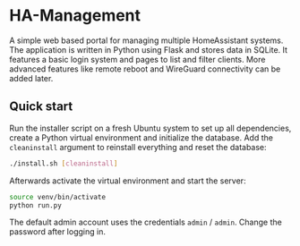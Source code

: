 # HA-Management

A simple web based portal for managing multiple HomeAssistant systems. The
application is written in Python using Flask and stores data in SQLite. It
features a basic login system and pages to list and filter clients. More
advanced features like remote reboot and WireGuard connectivity can be added
later.

## Quick start

Run the installer script on a fresh Ubuntu system to set up all dependencies,
create a Python virtual environment and initialize the database. Add the
`cleaninstall` argument to reinstall everything and reset the database:

```bash
./install.sh [cleaninstall]
```

Afterwards activate the virtual environment and start the server:

```bash
source venv/bin/activate
python run.py
```

The default admin account uses the credentials `admin` / `admin`. Change the
password after logging in.
